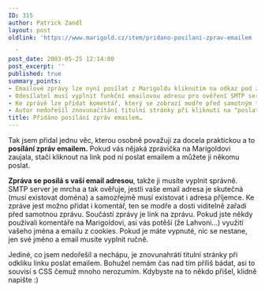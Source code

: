 ```yaml
---
ID: 315
author: Patrick Zandl
layout: post
oldlink: 'https://www.marigold.cz/item/pridano-posilani-zprav-emailem

  '
post_date: 2003-05-25 12:14:00
post_excerpt: ''
published: true
summary_points:
- Emailové zprávy lze nyní posílat z Marigoldu kliknutím na odkaz pod zprávou.
- Odesílatel musí vyplnit funkční emailovou adresu pro ověření SMTP serverem.
- Ke zprávě lze přidat komentář, který se zobrazí modře před samotným textem.
- Autor nedořešil znovunačítání titulní stránky při kliknutí na "poslat emailem".
title: Přidáno posílání zpráv emailem…
---
```


<p>
Tak jsem přidal jednu věc, kterou osobně považuji za docela praktickou a to <STRONG>posílání zpráv emailem.</STRONG> Pokud vás nějaká zprávička na Marigoldovi zaujala, stačí kliknout na link pod ní <A class="sitelinksredorange anchor">poslat emailem</A> a můžete ji někomu poslat. </p>

<p>
<STRONG>Zpráva se posílá s vaší email adresou</STRONG>, takže ji musíte vyplnit správně. SMTP server je mrcha a tak ověřuje, jestli vaše email adresa je skutečná (musí existovat doména) a samozřejmě musí existovat i adresa příjemce. Ke zpráve jest možno přidat i komentář, ten se modře a dosti viditelně zařadí před samotnou zprávu. Součástí zprávy je link na zprávu. Pokud jste někdy používali komentáře na Marigoldovi, asi vás potěší (že Lahvoni...) využití vašeho jména a emailu z cookies. Pokud je máte vypnuté, nic se nestane, jen své jméno a email musíte vyplnit ručně. </p>

<p>
Jediné, co jsem nedořešil a nechápu, je znovunahrátí titulní stránky při odkliku linku poslat emailem. Bohužel nemám čas nad tím příliš bádat, asi to souvisí s CSS čemuž mnoho nerozumím. Kdybyste na to někdo přišel, klidně napište :)</p>